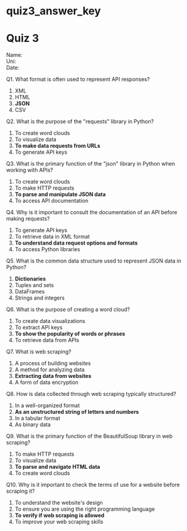 # quiz3_answer_key

# Quiz 3
Name:
</br>
Uni:
</br>
Date:
</br>

Q1. What format is often used to represent API responses?
1) XML
1) HTML
1) **JSON**
1) CSV

Q2. What is the purpose of the "requests" library in Python?
1) To create word clouds
1) To visualize data
1) **To make data requests from URLs**
1) To generate API keys

Q3. What is the primary function of the "json" library in Python when working with APIs?
1) To create word clouds
1) To make HTTP requests
1) **To parse and manipulate JSON data**
1) To access API documentation

Q4. Why is it important to consult the documentation of an API before making requests?
1) To generate API keys
1) To retrieve data in XML format
1) **To understand data request options and formats**
1) To access Python libraries

Q5. What is the common data structure used to represent JSON data in Python?
1) **Dictionaries**
1) Tuples and sets
1) DataFrames
1) Strings and integers

Q6. What is the purpose of creating a word cloud?
1) To create data visualizations
1) To extract API keys
1) **To show the popularity of words or phrases**
1) To retrieve data from APIs

Q7. What is web scraping?
1) A process of building websites
1) A method for analyzing data
1) **Extracting data from websites**
1) A form of data encryption

Q8. How is data collected through web scraping typically structured?
1) In a well-organized format
1) **As an unstructured string of letters and numbers**
1) In a tabular format
1) As binary data

Q9. What is the primary function of the BeautifulSoup library in web scraping?
1) To make HTTP requests
1) To visualize data
1) **To parse and navigate HTML data**
1) To create word clouds

Q10. Why is it important to check the terms of use for a website before scraping it?
1) To understand the website's design
1) To ensure you are using the right programming language
1) **To verify if web scraping is allowed**
1) To improve your web scraping skills

